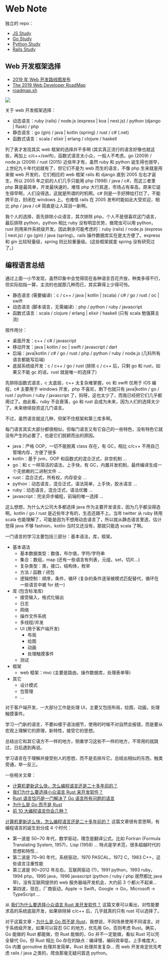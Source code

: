# Web Note

独立的 repo：

- [JS Study](https://github.com/baurine/js-study)
- [Go Study](https://github.com/baurine/go-study)
- [Python Study](https://github.com/baurine/python-study)
- [Rails Study](https://github.com/baurine/rails-study)

## Web 开发框架选择

- [2019 年 Web 开发路线图发布](https://www.infoq.cn/article/DcIG3BX0DG*YrcyJCttC)
- [The 2019 Web Developer RoadMap](https://hackernoon.com/the-2019-web-developer-roadmap-ab89ac3c380e)
- [roadmap.sh](https://roadmap.sh/)

![](https://raw.githubusercontent.com/kamranahmedse/developer-roadmap/master/images/backend.png)

关于 web 开发框架选择：

- 动态语言：ruby (rails) / node.js (express | koa | nest.js) / python (django | flask) / php
- 静态语言：go (gin) / java | kotlin (spring) / rust / c# (.net)
- 函数式语言：scala / elixir | erlang / clojure / haskell

列了表才发现其实 web 框架的选择并不多啊 (其实真正流行的语言好像也就这些，再加上 c/c++/swift)，函数式语言太小众，一般人不考虑。go (2009) / node.js (2009) / rust (2015) 近些年才有，虽然 ruby 和 python 诞生得也很早，上世纪九十年代初就有了，但它们不是为 web 而生的语言，不像 php 生来就是用来做 web 开发的，它们相应的 web 框架 rails 和 django 直到 2005 左右才诞生，所以 2005 年之前的人们几乎只能用 php (1998) / java / c#，而这三者里 php 算是最简单，开发最快速的，难怪 php 大行其道，市场占有率高，原来它诞生得早啊，人们没得选，这就是所谓的时机啊。c# 则是一手好牌给打烂了，不能跨平台，封闭在 windows 上。也难怪 rails 在 2005 发布时能如此大受欢迎，相比 php / java / c# 简直是让人耳目一新啊。

我个人的选择，首先排除小众语言，其次排除 php，个人不是很喜欢这门语言，最后排除 python，python 相比 ruby 没有明显优势，做爬虫可以用 python，rust 则用来作系统级开发。因此剩余可能考虑的：ruby (rails) / node.js (express | nest.js) / go (gin) / java (spring)。rails 操作数据库实在是太方便了。express 和 gin 比较轻量级，spring 则比较重量级。(这些框架就差 spring 没有研究过了。)

## 编程语言总结

通过上面一小节发现，虽然印象中会觉得现在各种语言百花齐放，种类多得不行，但实际掐指一算，主流的也就那几种而已，其实算得上少得可怜。

- 静态语言 (需要编译)：c / c++ / java | kotlin | (scala) / c# / go / rust / oc | swift
- 动态语言 (脚本语言，无需编译)：php / python / ruby / javascript
- 函数式语言：scala / clojure / erlang | elixir / haskell (只有 scala 勉强算主流)

按作用分：

- 桌面开发：c++ / c# / javascript
- 移动开发：java | kotlin / oc | swift / javascript / dart
- 后端：java|kotlin / c# / go / rust / php / python / ruby / node.js (几科所有语言都能写后端)
- 底层系统级开发：c / c++ / go / rust (排除 c / c++ 后，只剩 go 和 rust，如果又不能 gc 的话，rust 就是唯一的选择了)

先排除函数式语言，c 太底层，c++ 太复杂难掌握，oc 和 swift 仅用于 iOS 编程，c# 主要用于 windows 开发，php 不喜欢，剩下也就只有 java|kotlin / go / rust / python / ruby / javascript 了，妈呀，这也太少了，而我已经把它们几乎都用过了。由此看，ruby 不会衰落，go 和 rust 会成为未来，因为人们的选择太少了。未来继续投资这几门语言。

不过，虽然语言就这几种，但架不住框架和第三库多啊。

每门语言其实大部分都很相似，但每门语言又有它自己的一些特色，没有特色它就没有产生的必要了，也是它们脱颖而出的原因。

- java：严格 OOP，一切不能脱离 class 存在，有 GC，相比 c/c++ 不用自己管理内存，方便了很多
- kotlin：基于 jvm，OOP 和函数式的混合泛式，非空机制 ...
- go：和 c 一样简洁的语法，上手快，有 GC，内置并发机制，最终编译生成一个无依赖的二进制文件 ...
- rust：混合泛式，所有权，内存安全 ...
- python：动态语言，混合泛式，语法简单，上手快，胶水语言 ...
- ruby：动态语言，混合泛式，语法优雅 ...
- javascript：完全异步编程，前端的唯一选择 ...

这么想想，为什么大公司大多都选择 java 作为主要开发语言，因为几乎都没得选啊。kotlin / go / rust 是近些年才有的，生态还跟不上。当年 twitter 从 ruby 转用 scala 也能理解了，可能是因为不想用动态语言了，所以就从静态语言里选，估计觉得 java 不够 fashion，kotlin 当时又还没有，那就只能选 scala 了啊。

一门语言的学习主要包括三部分：基本语法，库，框架。

- 基本语法
  - 基本数据类型：数值，布尔值，字符/字符串
  - 集合：数组，map (还有一些语言有列表，元组，set，切片...)
  - 复杂类型：类，接口，结构体，枚举
  - 方法 / 函数 / 闭包
  - 逻辑控制：顺序，条件，循环 (复杂的条件逐渐被模式匹配替代，循环在一些语言中被 for 统一)
- 库 (包含标准库)
  - 接受输入，格式化输出
  - 日志
  - 网络
  - 操作文件系统
  - 多线程/并发
  - UI (用于客户端开发)
    - 布局
    - 绘图
    - 动画
    - 处理触摸事件
  - 测试
- 框架
  - web 框架：mvc (主要是路由，操作数据库，处理表单等)
- 其它
  - 设计模式
  - 包管理
  - ...

对于客户端开发，一大部分工作是处理 UI，主要又包括布局，绘图，动画，处理触摸事件。

学习一门新的语言，不要纠缠于语法细节，使用的时候不对自然会报错，而是要从宏观上理解它的原理，新特性，接受它的思想。

总结出它和其它语方不一样的地方，侧重学习这些不一样的地方，不常用的就跳过，日后遇到再说。

学习语言在于理解并接受别人的思想，而不是去排斥它。总结出相似的东西，触类旁通，举一反三。

一些相关文章：

- [计算机更新这么快，怎么编程语言还是二十多年前的？](https://www.techug.com/post/why-programming-languages-are-more-than-20-years-old.html)
- [我们为什么要选择小众语言 Rust 来开发软件？](https://www.techug.com/post/why-we-choose-rust-to-dev.html)
- [Rust 语言恰巧是一门解决了 Go 语言所有问题的语言](https://www.techug.com/post/the-success-of-go-heralds-that-of-rust.html)
- [为什么是 Go 而不是 Rust](https://www.techug.com/post/why-go-and-not-rust.html)
- [前 10 大编程语言你会几种？](https://www.techug.com/post/most-popular-programming-languages-best-for-developers.html)

[计算机更新这么快，怎么编程语言还是二十多年前的？](https://www.techug.com/post/why-programming-languages-are-more-than-20-years-old.html) 这篇文章很有意思啊，有编程语言的诞生划分成 4 个时代：

- 第一波是 50~70 年代，数学驱动，理念是翻译公式。比如 Fortran (Formula Translating System, 1957)，Lisp (1958) ... 特点是学术范，很多超越时代的思想和特性...
- 第二波是 70~90 年代，系统驱动，1970 PASCAL，1972 C，1983 C++，这些语言注重性能
- 第三波是 90~2012 年左右，互联网驱动 (?)，1991 python，1993 ruby，1994 php，1995 java，1996 javascript (python / ruby / php 居然都比 java 早)，没有互联网提供的 web 服务器端开发机会，大约前 3 个都火不起来...
- 第四波，现在，厂商驱动，Apple -> Swift，Google -> Go，Microsoft -> TypeScript ...

从 [我们为什么要选择小众语言 Rust 来开发软件？](https://www.techug.com/post/why-we-choose-rust-to-dev.html) 这篇文章可以看出，对性能要求高的系统底层开发，如果排除掉 c/c++ 后，几乎就真的只有 rust 可以选择了。

对于这篇文章 - [为什么是 Go 而不是 Rust](https://www.techug.com/post/why-go-and-not-rust.html)，我想说，不同场景使用不同语言。对于系统级开发，如果可以容忍 GC 的地方，优先用 Go，否则考虑 Rust。确实，Go 能做的 Rust 都能做，但 Rust 能做的，Go 并不一定能做，看似 Rust 可以完全替代 Go，但 Rust 相比 Go 存在的缺点：编译慢，编码效率低，上手难度大，Go 内置 goroutine 处理并发简单，Rust 处理并发复杂... 而 web 开发肯定优先考虑 rails / java 之类的，爬虫那毫无疑问首选 python。
